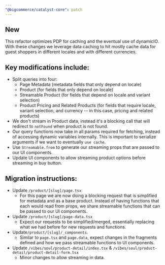 ```yaml
---
"@bigcommerce/catalyst-core": patch
---
```


## New

This refactor optimizes PDP for caching and the eventual use of dynamicIO. With these changes we leverage data caching to hit mostly cache data for guest shoppers in different locales and with different currencies.

## Key modifications include:

- Split queries into four:
  - Page Metadata (metadata fields that only depend on locale)
  - Product (for fields that only depend on locale)
  - Streamable Product (for fields that depend on locale and variant selection)
  - Product Pricing and Related Products (for fields that require locale, variant selection, and currency -- in this case, pricing and related products)
- We don't stream in Product data, instead it's a blocking call that will redirect to `notFound` when product is not found.
- Our query functions now take in all params required for fetching, instead of accessing dynamic variables internally. This is important to serialize arguments if we want to eventually `use cache`.
- Use `Streamable.from` to generate our streaming props that are passed to our UI components.
- Update UI components to allow streaming product options before streaming in buy button.

## Migration instructions:

- Update `/product/[slug]/page.tsx`
  - For this page we are now doing a blocking request that is simplified for metadata and as a base product. Instead of having functions that each would read from props, we share streamable functions that can be passed to our UI components.
- Update `/product/[slug]/page-data.tsx`
  - Expect our requests to be simplified/merged, essentially replacing what we had before for new requests and functions.
- Update`/product/[slug]/_components`.
  - Similar to `page.tsx` and `page.data`, expect changes in the fragments defined and how we pass streamable functions to UI components.
- Update `/vibes/soul/product-detail/index.tsx` & `/vibes/soul/product-detail/product-detail-form.tsx`
  - Minor changes to allow streaming in data.
